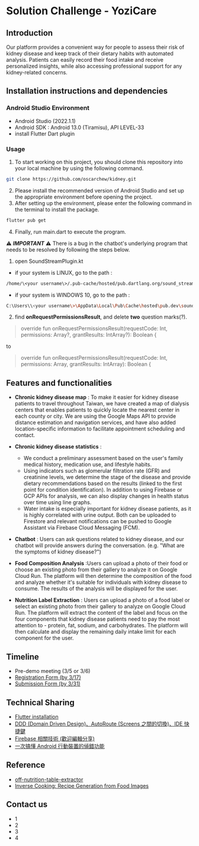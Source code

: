 # Solution Challenge - YoziCare
## Introduction
Our platform provides a convenient way for people to assess their risk of kidney disease and keep track of their dietary habits with automated analysis. Patients can easily record their food intake and receive personalized insights, while also accessing professional support for any kidney-related concerns.


## Installation instructions and dependencies

### Android Studio Environment

- Android Studio (2022.1.1)
- Android SDK : Android 13.0 (Tiramisu), API LEVEL-33
- install Flutter Dart plugin 

### Usage

1. To start working on this project, you should clone this repository into your local machine by using the following command.
```bash
git clone https://github.com/oscarchew/kidney.git
```

2. Please install the recommended version of Android Studio and set up the appropriate environment before opening the project.
3. After setting up the environment, please enter the following command in the terminal to install the package.
```bash
flutter pub get
```
4. Finally, run main.dart to execute the program. 

⚠️ ***IMPORTANT*** ⚠️
There is a bug in the chatbot's underlying program that needs to be resolved by following the steps below.
1. open SoundStreamPlugin.kt
- if your system is LINUX, go to the path : 
```bash
/home/\<your username\>/.pub-cache/hosted/pub.dartlang.org/sound_stream-0.3.0/android/src/main/kotlin/vn/casperpas/sound_stream/SoundStreamPlugin.kt
```
- if your system is WINDOWS 10, go to the path : 
```bash
C:\Users\\<your username\>\AppData\Local\Pub\Cache\hosted\pub.dev\sound_stream-0.3.0\android\src\main\kotlin\vn\casperpas\sound_stream\SoundStreamplugin.kt
```
2. find **onRequestPermissionsResult**, and delete **two** question marks(?).

> override fun onRequestPermissionsResult(requestCode: Int, permissions: Array<out String>?, grantResults: IntArray?): Boolean {

to 

> override fun onRequestPermissionsResult(requestCode: Int, permissions: Array<out String>, grantResults: IntArray): Boolean {
  
## Features and functionalities
- **Chronic kidney disease map** : To make it easier for kidney disease patients to travel throughout Taiwan, we have created a map of dialysis centers that enables patients to quickly locate the nearest center in each county or city. We are using the Google Maps API to provide distance estimation and navigation services, and have also added location-specific information to facilitate appointment scheduling and contact.

- **Chronic kidney disease statistics** : 
  - We conduct a preliminary assessment based on the user's family medical history, medication use, and lifestyle habits.
  - Using indicators such as glomerular filtration rate (GFR) and creatinine levels, we determine the stage of the disease and provide dietary recommendations based on the results (linked to the first point for condition identification). In addition to using Firebase or GCP APIs for analysis, we can also display changes in health status over time using line graphs.
  - Water intake is especially important for kidney disease patients, as it is highly correlated with urine output. Both can be uploaded to Firestore and relevant notifications can be pushed to Google Assistant via Firebase Cloud Messaging (FCM).

- **Chatbot** : Users can ask questions related to kidney disease, and our chatbot will provide answers during the conversation. (e.g. "What are the symptoms of kidney disease?")

- **Food Composition Analysis** :Users can upload a photo of their food or choose an existing photo from their gallery to analyze it on Google Cloud Run. The platform will then determine the composition of the food and analyze whether it's suitable for individuals with kidney disease to consume. The results of the analysis will be displayed for the user.

- **Nutrition Label Extraction** : Users can upload a photo of a food label or select an existing photo from their gallery to analyze on Google Cloud Run. The platform will extract the content of the label and focus on the four components that kidney disease patients need to pay the most attention to - protein, fat, sodium, and carbohydrates. The platform will then calculate and display the remaining daily intake limit for each component for the user.

## Timeline
- Pre-demo meeting (3/5 or 3/6)
- [Registration Form (by 3/17)](https://docs.google.com/forms/d/e/1FAIpQLSfsqfUWatcPdlQVa1J2d5ntHGQNoBBFef3Bf4omynGnJvQ8PA/viewform)
- [Submission Form (by 3/31)](https://docs.google.com/forms/d/e/1FAIpQLSdPrVReDh1LSLOe4Z02FjtsiI1S2YhCpdEONeJsteConJWm3w/closedform?resourcekey=0-xr0PTw19aGfSsBwI6u_Zgw)

## Technical Sharing
- [Flutter installation](https://hackmd.io/@vekMh5uNRK-ZfmBnFj1BgQ/rJSbm04Ai)
- [DDD (Domain Driven Design)、AutoRoute (Screens 之間的切換)、IDE 快捷鍵](https://hackmd.io/@MrXP/ByUjh3O0s)
- [Firebase 相關技術 (歡迎編輯分享)](https://hackmd.io/@MrXP/S1NI50wCo)
- [一次搞懂 Android 行動裝置的偵錯功能](https://hackmd.io/@MrXP/HkfnUYO9o)

## Reference
- [off-nutrition-table-extractor](https://github.com/openfoodfacts/off-nutrition-table-extractor)
- [Inverse Cooking: Recipe Generation from Food Images](https://github.com/facebookresearch/inversecooking)

## Contact us
- 1
- 2
- 3
- 4



